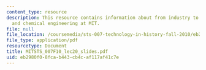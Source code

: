 ```yaml
---
content_type: resource
description: This resource contains information about from industry to battlefield
  and chemical engineering at MIT.
file: null
file_location: /coursemedia/sts-007-technology-in-history-fall-2010/eb2980f08fcab443cb4caf117af41c7e_MITSTS_007F10_lec20_slides.pdf
file_type: application/pdf
resourcetype: Document
title: MITSTS_007F10_lec20_slides.pdf
uid: eb2980f0-8fca-b443-cb4c-af117af41c7e
---
```

